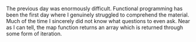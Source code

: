 The previous day was enormously difficult. Functional programming has been the first day where I genuinely struggled to comprehend the material.
Much of the time I sincerely did not know what questions to even ask. Near as I can tell, the map function returns an array which is returned
through some form of iteration.
